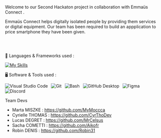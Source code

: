 Welcome to our Second Hackaton project in collaboration with Emmaüs Connect .

Emmaüs Connect helps digitally isolated people by providing them services or digital equipment.
Our team has been required to build an appplication to price smartphone they have been given.

</br>
</br>


🧰 Languages & Frameworks used :

[![My Skills](https://skills.thijs.gg/icons?i=js,html,css,react,mysql,nodejs)](https://skills.thijs.gg)



🖥️ Software & Tools used :
<p>
  <img align="left" alt="Visual Studio Code" style="padding-right:0.5rem;" src="https://img.shields.io/badge/Visual%20Studio%20Code-0078d7.svg?logo=visual-studio-code&logoColor=white"/>
  <img align="left" alt="Git" style="padding-right:0.5rem;" src="https://img.shields.io/badge/Git-F05033.svg?logo=git&logoColor=white"/>
  <img align="left" alt="Bash" style="padding-right:0.5rem;" src="https://img.shields.io/badge/Bash-4EAA25.svg?logo=gnu-bash&logoColor=white"/>
  <img align="left" alt="GitHub Desktop" style="padding-right:0.5rem;" src="https://img.shields.io/badge/GitHub%20Desktop-8034A9.svg?logo=github&logoColor=white"/>
  <img align="left" alt="Figma" style="padding-right:0.5rem;" src="https://img.shields.io/badge/-Figma-F24E1E.svg?logo=figma&logoColor=white"/>
  <img align="left" alt="Discord" style="padding-right:0.5rem;" src="https://img.shields.io/badge/-Discord-5865F2.svg?logo=discord&logoColor=white"/>
</p>
</br>
</br>

Team Devs

- Marta MISZKE : https://github.com/MyMoccca
- Cyrielle THOMAS : https://github.com/CyrThoDev
- Lucas DEGRET : https://github.com/MrCelsus
- Sacha COMETTI : https://github.com/Aikofr
- Robin DENIS : https://github.com/Robin31
